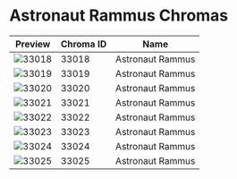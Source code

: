 # Astronaut Rammus Chromas



| Preview | Chroma ID | Name |
|---------|-----------|------|
| ![33018](https://raw.communitydragon.org/latest/plugins/rcp-be-lol-game-data/global/default/v1/champion-chroma-images/33/33018.png) | 33018 | Astronaut Rammus |
| ![33019](https://raw.communitydragon.org/latest/plugins/rcp-be-lol-game-data/global/default/v1/champion-chroma-images/33/33019.png) | 33019 | Astronaut Rammus |
| ![33020](https://raw.communitydragon.org/latest/plugins/rcp-be-lol-game-data/global/default/v1/champion-chroma-images/33/33020.png) | 33020 | Astronaut Rammus |
| ![33021](https://raw.communitydragon.org/latest/plugins/rcp-be-lol-game-data/global/default/v1/champion-chroma-images/33/33021.png) | 33021 | Astronaut Rammus |
| ![33022](https://raw.communitydragon.org/latest/plugins/rcp-be-lol-game-data/global/default/v1/champion-chroma-images/33/33022.png) | 33022 | Astronaut Rammus |
| ![33023](https://raw.communitydragon.org/latest/plugins/rcp-be-lol-game-data/global/default/v1/champion-chroma-images/33/33023.png) | 33023 | Astronaut Rammus |
| ![33024](https://raw.communitydragon.org/latest/plugins/rcp-be-lol-game-data/global/default/v1/champion-chroma-images/33/33024.png) | 33024 | Astronaut Rammus |
| ![33025](https://raw.communitydragon.org/latest/plugins/rcp-be-lol-game-data/global/default/v1/champion-chroma-images/33/33025.png) | 33025 | Astronaut Rammus |